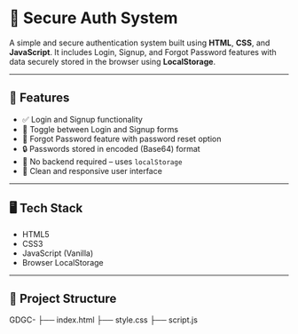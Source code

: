# 🔐 Secure Auth System

A simple and secure authentication system built using **HTML**, **CSS**, and **JavaScript**. It includes Login, Signup, and Forgot Password features with data securely stored in the browser using **LocalStorage**.

---

## 🌟 Features

- ✅ Login and Signup functionality
- 🔄 Toggle between Login and Signup forms
- 🔐 Forgot Password feature with password reset option
- 🔒 Passwords stored in encoded (Base64) format
- 💾 No backend required – uses `localStorage`
- 🎨 Clean and responsive user interface

---

## 🖥️ Tech Stack

- HTML5  
- CSS3  
- JavaScript (Vanilla)  
- Browser LocalStorage

---

## 📁 Project Structure
GDGC-
├── index.html
├── style.css
├── script.js
